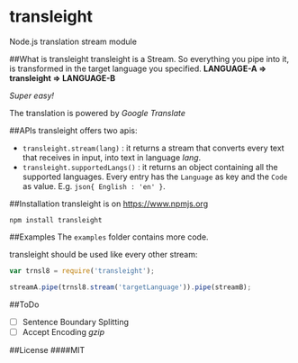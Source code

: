 transleight
===========

Node.js translation stream module

##What is transleight
transleight is a Stream. So everything you pipe into it, is transformed in the target language you specified.
__LANGUAGE-A => transleight => LANGUAGE-B__

_Super easy!_

The translation is powered by _Google Translate_

##APIs
transleight offers two apis:
- `transleight.stream(lang)` : it returns a stream that converts every text that receives in input, into text in language _lang_.
- `transleight.supportedLangs()` : it returns an object containing all the supported languages. Every entry has the `Language` as key and the `Code` as value. E.g. ```json{ English : 'en' }```.

##Installation
transleight is on https://www.npmjs.org

`npm install transleight`

##Examples
The `examples` folder contains more code.

transleight should be used like every other stream:

```javascript
var trnsl8 = require('transleight');

streamA.pipe(trnsl8.stream('targetLanguage')).pipe(streamB);
```

##ToDo
- [ ] Sentence Boundary Splitting
- [ ] Accept Encoding _gzip_

##License
####MIT
